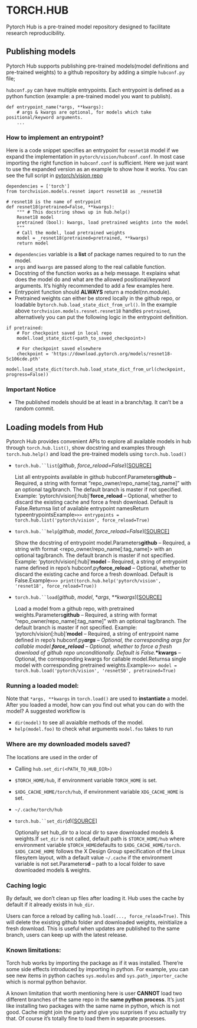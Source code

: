 
# TORCH.HUB

Pytorch Hub is a pre-trained model repository designed to facilitate research reproducibility.

## Publishing models

Pytorch Hub supports publishing pre-trained models(model definitions and pre-trained weights) to a github repository by adding a simple `hubconf.py` file;

`hubconf.py` can have multiple entrypoints. Each entrypoint is defined as a python function (example: a pre-trained model you want to publish).

```
def entrypoint_name(*args, **kwargs):
    # args & kwargs are optional, for models which take positional/keyword arguments.
    ...
```

### How to implement an entrypoint?

Here is a code snippet specifies an entrypoint for `resnet18` model if we expand the implementation in `pytorch/vision/hubconf.conf`. In most case importing the right function in `hubconf.conf` is sufficient. Here we just want to use the expanded version as an example to show how it works. You can see the full script in [pytorch/vision repo](https://github.com/pytorch/vision/blob/master/hubconf.py)

```
dependencies = ['torch']
from torchvision.models.resnet import resnet18 as _resnet18

# resnet18 is the name of entrypoint
def resnet18(pretrained=False, **kwargs):
    """ # This docstring shows up in hub.help()
    Resnet18 model
    pretrained (bool): kwargs, load pretrained weights into the model
    """
    # Call the model, load pretrained weights
    model = _resnet18(pretrained=pretrained, **kwargs)
    return model
```

- `dependencies` variable is a **list** of package names required to to run the model.
- `args` and `kwargs` are passed along to the real callable function.
- Docstring of the function works as a help message. It explains what does the model do and what are the allowed positional/keyword arguments. It’s highly recommended to add a few examples here.
- Entrypoint function should **ALWAYS** return a model(nn.module).
- Pretrained weights can either be stored locally in the github repo, or loadable by`torch.hub.load_state_dict_from_url()`. In the example above `torchvision.models.resnet.resnet18` handles `pretrained`, alternatively you can put the following logic in the entrypoint definition.

```
if pretrained:
    # For checkpoint saved in local repo
    model.load_state_dict(<path_to_saved_checkpoint>)

    # For checkpoint saved elsewhere
    checkpoint = 'https://download.pytorch.org/models/resnet18-5c106cde.pth'
    model.load_state_dict(torch.hub.load_state_dict_from_url(checkpoint, progress=False))
```

### Important Notice

- The published models should be at least in a branch/tag. It can’t be a random commit.

## Loading models from Hub

Pytorch Hub provides convenient APIs to explore all available models in hub through `torch.hub.list()`, show docstring and examples through `torch.hub.help()` and load the pre-trained models using `torch.hub.load()`



- `torch.hub.``list`(*github*, *force_reload=False*)[[SOURCE\]](https://pytorch.org/docs/stable/_modules/torch/hub.html#list)

  List all entrypoints available in github hubconf.Parameters**github** – Required, a string with format “repo_owner/repo_name[:tag_name]” with an optional tag/branch. The default branch is master if not specified. Example: ‘pytorch/vision[:hub]’**force_reload** – Optional, whether to discard the existing cache and force a fresh download. Default is False.Returnsa list of available entrypoint namesReturn typeentrypointsExample`>>> entrypoints = torch.hub.list('pytorch/vision', force_reload=True) `

- `torch.hub.``help`(*github*, *model*, *force_reload=False*)[[SOURCE\]](https://pytorch.org/docs/stable/_modules/torch/hub.html#help)

  Show the docstring of entrypoint model.Parameters**github** – Required, a string with format <repo_owner/repo_name[:tag_name]> with an optional tag/branch. The default branch is master if not specified. Example: ‘pytorch/vision[:hub]’**model** – Required, a string of entrypoint name defined in repo’s hubconf.py**force_reload** – Optional, whether to discard the existing cache and force a fresh download. Default is False.Example`>>> print(torch.hub.help('pytorch/vision', 'resnet18', force_reload=True)) `

- `torch.hub.``load`(*github*, *model*, **args*, **\*kwargs*)[[SOURCE\]](https://pytorch.org/docs/stable/_modules/torch/hub.html#load)

  Load a model from a github repo, with pretrained weights.Parameters**github** – Required, a string with format “repo_owner/repo_name[:tag_name]” with an optional tag/branch. The default branch is master if not specified. Example: ‘pytorch/vision[:hub]’**model** – Required, a string of entrypoint name defined in repo’s hubconf.py***args** – Optional, the corresponding args for callable model.**force_reload** – Optional, whether to force a fresh download of github repo unconditionally. Default is False.***\*kwargs** – Optional, the corresponding kwargs for callable model.Returnsa single model with corresponding pretrained weights.Example`>>> model = torch.hub.load('pytorch/vision', 'resnet50', pretrained=True) `

### Running a loaded model:

Note that `*args, **kwargs` in `torch.load()` are used to **instantiate** a model. After you loaded a model, how can you find out what you can do with the model? A suggested workflow is

- `dir(model)` to see all avaialble methods of the model.
- `help(model.foo)` to check what arguments `model.foo` takes to run

### Where are my downloaded models saved?

The locations are used in the order of

- Calling `hub.set_dir(<PATH_TO_HUB_DIR>)`
- `$TORCH_HOME/hub`, if environment variable `TORCH_HOME` is set.
- `$XDG_CACHE_HOME/torch/hub`, if environment variable `XDG_CACHE_HOME` is set.
- `~/.cache/torch/hub`

- `torch.hub.``set_dir`(*d*)[[SOURCE\]](https://pytorch.org/docs/stable/_modules/torch/hub.html#set_dir)

  Optionally set hub_dir to a local dir to save downloaded models & weights.If `set_dir` is not called, default path is `$TORCH_HOME/hub` where environment variable `$TORCH_HOME`defaults to `$XDG_CACHE_HOME/torch`. `$XDG_CACHE_HOME` follows the X Design Group specification of the Linux filesytem layout, with a default value `~/.cache` if the environment variable is not set.Parameters**d** – path to a local folder to save downloaded models & weights.

### Caching logic

By default, we don’t clean up files after loading it. Hub uses the cache by default if it already exists in `hub_dir`.

Users can force a reload by calling `hub.load(..., force_reload=True)`. This will delete the existing github folder and downloaded weights, reinitialize a fresh download. This is useful when updates are published to the same branch, users can keep up with the latest release.

### Known limitations:

Torch hub works by importing the package as if it was installed. There’re some side effects introduced by importing in python. For example, you can see new items in python caches `sys.modules` and `sys.path_importer_cache` which is normal python behavior.

A known limitation that worth mentioning here is user **CANNOT** load two different branches of the same repo in the **same python process**. It’s just like installing two packages with the same name in python, which is not good. Cache might join the party and give you surprises if you actually try that. Of course it’s totally fine to load them in separate processes.
